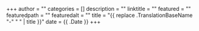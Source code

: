 +++
author = ""
categories = []
description = ""
linktitle = ""
featured = ""
featuredpath = ""
featuredalt = ""
title = "{{ replace .TranslationBaseName "-" " " | title }}"
date = {{ .Date }}
+++
